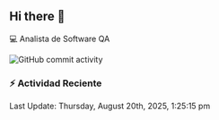 ## Hi there 👋

:computer: Analista de Software QA

![GitHub commit activity](https://img.shields.io/github/commit-activity/m/BramEsnai19/BramEsnai19)

### :zap: Actividad Reciente
<!--START_SECTION:activity-->


<!--END_SECTION:activity-->

<!--RECENT_ACTIVITY:last_update-->
Last Update: Thursday, August 20th, 2025, 1:25:15 pm
<!--RECENT_ACTIVITY:last_update_end-->
